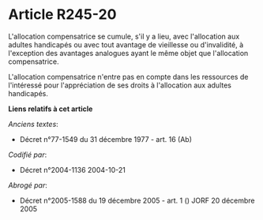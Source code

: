 # Article R245-20

L'allocation compensatrice se cumule, s'il y a lieu, avec l'allocation aux adultes handicapés ou avec tout avantage de
vieillesse ou d'invalidité, à l'exception des avantages analogues ayant le même objet que l'allocation compensatrice.

L'allocation compensatrice n'entre pas en compte dans les ressources de l'intéressé pour l'appréciation de ses droits à
l'allocation aux adultes handicapés.

**Liens relatifs à cet article**

_Anciens textes_:

  - Décret n°77-1549 du 31 décembre 1977 - art. 16 (Ab)

_Codifié par_:

  - Décret n°2004-1136 2004-10-21

_Abrogé par_:

  - Décret n°2005-1588 du 19 décembre 2005 - art. 1 () JORF 20 décembre 2005
